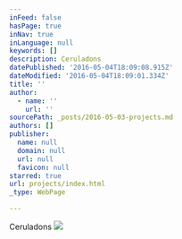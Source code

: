 ```yaml
---
inFeed: false
hasPage: true
inNav: true
inLanguage: null
keywords: []
description: Ceruladons
datePublished: '2016-05-04T18:09:08.915Z'
dateModified: '2016-05-04T18:09:01.334Z'
title: ''
author:
  - name: ''
    url: ''
sourcePath: _posts/2016-05-03-projects.md
authors: []
publisher:
  name: null
  domain: null
  url: null
  favicon: null
starred: true
url: projects/index.html
_type: WebPage

---
```

Ceruladons
![](https://s3-us-west-2.amazonaws.com/the-grid-img/p/81c2a3550810b815c9b092ef22aeaf696a6b4597.png)
